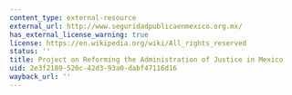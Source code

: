 ```yaml
---
content_type: external-resource
external_url: http://www.seguridadpublicaenmexico.org.mx/
has_external_license_warning: true
license: https://en.wikipedia.org/wiki/All_rights_reserved
status: ''
title: Project on Reforming the Administration of Justice in Mexico
uid: 2e3f2189-520c-42d3-93a0-dabf47116d16
wayback_url: ''
---
```

